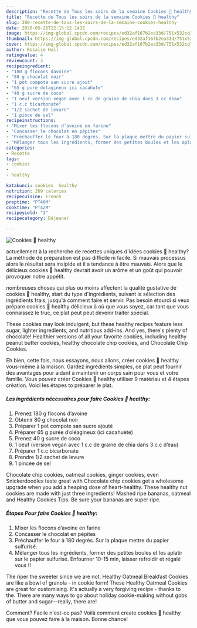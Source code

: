 ```yaml
---
description: "Recette de Tous les soirs de la semaine Cookies 🍪 healthy"
title: "Recette de Tous les soirs de la semaine Cookies 🍪 healthy"
slug: 280-recette-de-tous-les-soirs-de-la-semaine-cookies-healthy
date: 2020-05-25T22:15:12.143Z
image: https://img-global.cpcdn.com/recipes/ed32af167b2ea33d/751x532cq70/cookies-🍪-healthy-photo-principale-de-la-recette.jpg
thumbnail: https://img-global.cpcdn.com/recipes/ed32af167b2ea33d/751x532cq70/cookies-🍪-healthy-photo-principale-de-la-recette.jpg
cover: https://img-global.cpcdn.com/recipes/ed32af167b2ea33d/751x532cq70/cookies-🍪-healthy-photo-principale-de-la-recette.jpg
author: Rosalie Hall
ratingvalue: 4
reviewcount: 3
recipeingredient:
- "180 g flocons davoine"
- "80 g chocolat noir"
- "1 pot compote san sucre ajout"
- "65 g pure dolagineux ici cacahute"
- "40 g sucre de coco"
- "1 oeuf version vegan avec 1 cc de graine de chia dans 3 cc deau"
- "1 c.c bicarbonate"
- "1/2 sachet de levure"
- "1 pince de sel"
recipeinstructions:
- "Mixer les flocons d’avoine en farine"
- "Concasser le chocolat en pépites"
- "Préchauffer le four à 180 degrés. Sur la plaque mettre du papier sulfurisé."
- "Mélanger tous les ingrédients, former des petites boules et les aplatir sur le papier sulfurisé. Enfourner 10-15 min, laisser refroidir et régalé vous !!"
categories:
- Recette
tags:
- cookies
- 
- healthy

katakunci: cookies  healthy 
nutrition: 269 calories
recipecuisine: French
preptime: "PT40M"
cooktime: "PT42M"
recipeyield: "3"
recipecategory: Déjeuner

---
```



![Cookies 🍪 healthy](https://img-global.cpcdn.com/recipes/ed32af167b2ea33d/751x532cq70/cookies-🍪-healthy-photo-principale-de-la-recette.jpg)

actuellement à la recherche de recettes uniques d'idées cookies 🍪 healthy? La méthode de préparation est pas difficile ni facile. Si mauvais processus alors le résultat sera insipide et il a tendance à être mauvais. Alors que le délicieux cookies 🍪 healthy devrait avoir un arôme et un goût qui pouvoir provoquer notre appétit.

nombreuses choses qui plus ou moins affectent la qualité gustative de cookies 🍪 healthy, start du type d'ingrédients, suivant la sélection des ingrédients frais, jusqu'à comment faire et servir. Pas besoin étourdi si veux prépare cookies 🍪 healthy délicieux à où que vous soyez, car tant que vous connaissez le truc, ce plat peut peut devenir traiter spécial.

These cookies may look indulgent, but these healthy recipes feature less sugar, lighter ingredients, and nutritious add-ins. And yes, there&#39;s plenty of chocolate! Healthier versions of all your favorite cookies, including healthy peanut butter cookies, healthy chocolate chip cookies, and Chocolate Chip Cookies.


Eh bien, cette fois, nous essayons, nous allons, créer cookies 🍪 healthy vous-même à la maison. Gardez ingrédients simples, ce plat peut fournir des avantages pour aidant à maintenir un corps sain pour vous et votre famille. Vous pouvez créer Cookies 🍪 healthy utiliser 9 matériau et 4 étapes création. Voici les étapes to préparer le plat.

<!--inarticleads1-->

##### Les ingrédients nécessaires pour faire Cookies 🍪 healthy:

1. Prenez 180 g flocons d’avoine
1. Obtenir 80 g chocolat noir
1. Préparer 1 pot compote san sucre ajouté
1. Préparer 65 g purée d’oléagineux (ici cacahuète)
1. Prenez 40 g sucre de coco
1.  1 oeuf (version vegan avec 1 c.c de graine de chia dans 3 c.c d’eau)
1. Préparer 1 c.c bicarbonate
1. Prendre 1/2 sachet de levure
1.  1 pincée de sel


Chocolate chip cookies, oatmeal cookies, ginger cookies, even Snickerdoodles taste great with Chocolate chip cookies get a wholesome upgrade when you add a heaping dose of heart-healthy. These healthy nut cookies are made with just three ingredients! Mashed ripe bananas, oatmeal and Healthy Cookies Tips. Be sure your bananas are super ripe. 

<!--inarticleads2-->

##### Étapes Pour faire Cookies 🍪 healthy:

1. Mixer les flocons d’avoine en farine
1. Concasser le chocolat en pépites
1. Préchauffer le four à 180 degrés. Sur la plaque mettre du papier sulfurisé.
1. Mélanger tous les ingrédients, former des petites boules et les aplatir sur le papier sulfurisé. Enfourner 10-15 min, laisser refroidir et régalé vous !!


The riper the sweeter since we are not. Healthy Oatmeal Breakfast Cookies are like a bowl of granola - in cookie form! These Healthy Oatmeal Cookies are great for customising. It&#39;s actually a very forgiving recipe - thanks to the. There are many ways to go about holiday cookie-making without gobs of butter and sugar—really, there are! 


Comment? Facile n'est-ce pas? Voilà comment create cookies 🍪 healthy que vous pouvez faire à la maison. Bonne chance!
